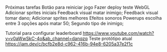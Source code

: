 
Próximas tarefas
Botão para reiniciar jogo
Fazer deploy teste WebGL
Adicionar sprites iniciais
Feedback visual matar inimigo;
Feedback visual tomar dano;
Adicionar sprites melhores
Efeitos sonoros
Powerups escolha entre 3 opções após matar 50;
Segundo tipo de inimigo;

Tutorial para configurar leaderboard https://www.youtube.com/watch?v=v0aWwSkC-4o&ab_channel=danqzq
Teste protótipo atual https://jam.dev/c/bcfb2e8d-c962-416b-94e8-6205a37e2f1c